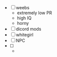 - [ ] weebs
  - extremely low PR
  - high IQ
  - horny
- [ ] dicord mods 
- [ ] whitegirl
- [ ] NPC
- [ ] -
     
     
